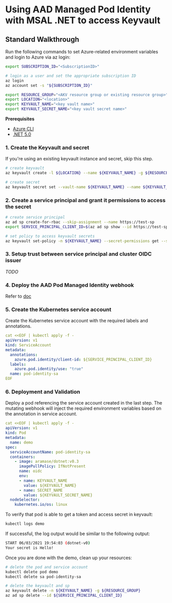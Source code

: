 # Using AAD Managed Pod Identity with MSAL .NET to access Keyvault

## Standard Walkthrough

Run the following commands to set Azure-related environment variables and login to Azure via az login:

```bash
export SUBSCRIPTION_ID="<SubscriptionID>"

# login as a user and set the appropriate subscription ID
az login
az account set -s "${SUBSCRIPTION_ID}"

export RESOURCE_GROUP="<AKV resource group or existing resource group>"
export LOCATION="<location>"
export KEYVAULT_NAME="<key vault name>"
export KEYVAULT_SECRET_NAME="<key vault secret name>"
```

**Prerequisites**

- [Azure CLI](https://docs.microsoft.com/en-us/cli/azure/install-azure-cli?view=azure-cli-latest)
- [.NET 5.0](https://dotnet.microsoft.com/download)

### 1. Create the Keyvault and secret

If you're using an existing keyvault instance and secret, skip this step.

```bash
# create keyvault
az keyvault create -l ${LOCATION} --name ${KEYVAULT_NAME} -g ${RESOURCE_GROUP}

# create secret
az keyvault secret set --vault-name ${KEYVAULT_NAME} --name ${KEYVAULT_SECRET_NAME} --value Hello!
```

### 2. Create a service principal and grant it permissions to access the secret

```bash
# create service principal
az ad sp create-for-rbac --skip-assignment --name https://test-sp
export SERVICE_PRINCIPAL_CLIENT_ID=$(az ad sp show --id https://test-sp --query appId -o tsv)

# set policy to access keyvault secrets
az keyvault set-policy -n ${KEYVAULT_NAME} --secret-permissions get --spn ${SERVICE_PRINCIPAL_CLIENT_ID}
```

### 3. Setup trust between service principal and cluster OIDC issuer

*TODO*

### 4. Deploy the AAD Pod Managed Identity webhook

Refer to [doc](../../../README.md#install-webhook)

### 5. Create the Kubernetes service account

Create the Kubernetes service account with the required labels and annotations.

```yml
cat <<EOF | kubectl apply -f -
apiVersion: v1
kind: ServiceAccount
metadata:
  annotations:
    azure.pod.identity/client-id: ${SERVICE_PRINCIPAL_CLIENT_ID}
  labels:
    azure.pod.identity/use: "true"
  name: pod-identity-sa
EOF
```

### 6. Deployment and Validation

Deploy a pod referencing the service account created in the last step. The mutating webhook will inject the required environment variables based on the annotation in service account.

```yml
cat <<EOF | kubectl apply -f -
apiVersion: v1
kind: Pod
metadata:
  name: demo
spec:
  serviceAccountName: pod-identity-sa
  containers:
    - image: aramase/dotnet:v0.3
      imagePullPolicy: IfNotPresent
      name: oidc
      env:
      - name: KEYVAULT_NAME
        value: ${KEYVAULT_NAME}
      - name: SECRET_NAME
        value: ${KEYVAULT_SECRET_NAME}
  nodeSelector:
    kubernetes.io/os: linux
```

To verify that pod is able to get a token and access secret in keyvault:

```bash
kubectl logs demo
```

If successful, the log output would be similar to the following output:

```bash
START 06/03/2021 19:54:03 (dotnet-v0)
Your secret is Hello!
```

Once you are done with the demo, clean up your resources:

```bash
# delete the pod and service account
kubectl delete pod demo
kubectl delete sa pod-identity-sa

# delete the keyvault and sp
az keyvault delete -n ${KEYVAULT_NAME} -g ${RESOURCE_GROUP}
az ad sp delete --id ${SERVICE_PRINCIPAL_CLIENT_ID}
```
